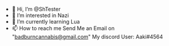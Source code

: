 - 👋 Hi, I’m @ShTester
- 👀 I’m interested in Nazi
- 🌱 I’m currently learning Lua
- 📫 How to reach me Send Me an Email on "badburncannabis@gmail.com" My discord User: Aaki#4564
